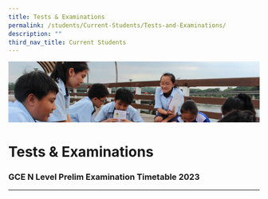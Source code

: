 ```yaml
---
title: Tests & Examinations
permalink: /students/Current-Students/Tests-and-Examinations/
description: ""
third_nav_title: Current Students
---
```

![](/images/Parentsbanner.jpg)

Tests & Examinations
====================
### GCE N Level Prelim Examination Timetable 2023
-------------------------


